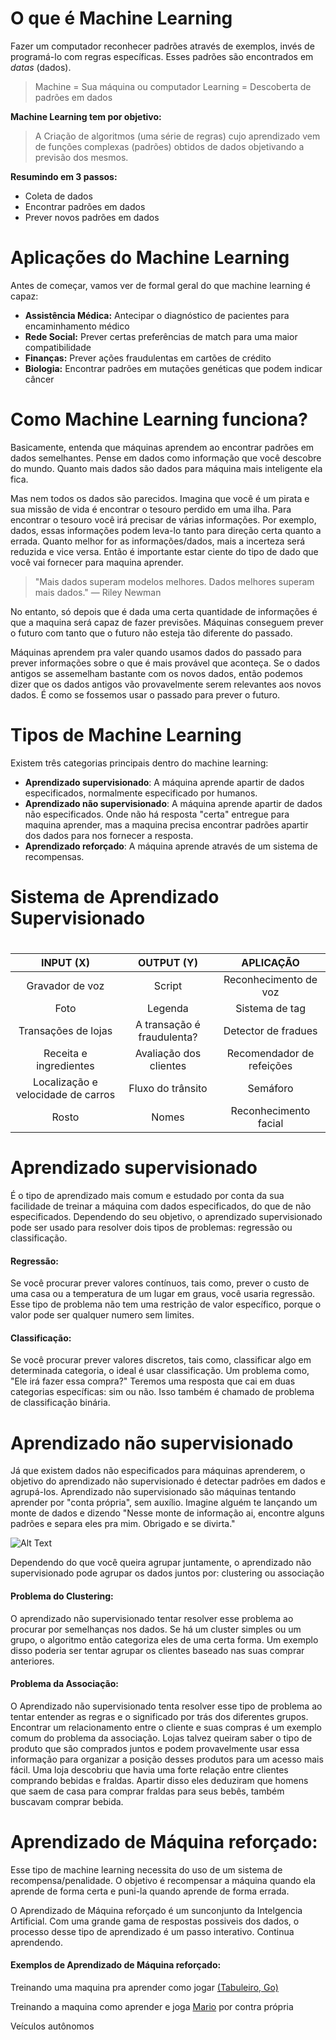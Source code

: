 # O que é Machine Learning

Fazer um computador reconhecer padrões através de exemplos, invés de programá-lo com regras específicas. Esses padrões são encontrados em *datas* (dados).

> Machine = Sua máquina ou computador
> Learning = Descoberta de padrões em dados

**Machine Learning tem por objetivo:**
> A Criação de algoritmos (uma série de regras) cujo aprendizado vem de funções complexas (padrões) obtidos de dados objetivando a previsão dos mesmos.

**Resumindo em 3 passos:**
 - Coleta de dados
 - Encontrar padrões em dados
 - Prever novos padrões em dados

# Aplicações do Machine Learning

Antes de começar, vamos ver de formal geral do que machine learning é capaz:

 - **Assistência Médica:** Antecipar o diagnóstico de pacientes para encaminhamento médico
 - **Rede Social:** Prever certas preferências de match para uma maior compatibilidade
 - **Finanças:** Prever ações fraudulentas em cartões de crédito
 - **Biologia:** Encontrar padrões em mutações genéticas que podem indicar câncer

# Como Machine Learning funciona?

Basicamente, entenda que máquinas aprendem ao encontrar padrões em dados semelhantes. Pense em dados como informação que você descobre do mundo. Quanto mais dados são dados para máquina mais inteligente ela fica.

Mas nem todos os dados são parecidos. Imagina que você é um pirata e sua missão de vida é encontrar o tesouro perdido em uma ilha. Para encontrar o tesouro você irá precisar de várias informações. Por exemplo, dados, essas informações podem leva-lo tanto para direção certa quanto a errada. Quanto melhor for as informações/dados, mais a incerteza será reduzida e vice versa. Então é importante estar ciente do tipo de dado que você vai fornecer para maquina aprender.

> "Mais dados superam modelos melhores. Dados melhores superam mais dados." — Riley Newman

No entanto, só depois que é dada uma certa quantidade de informações é que a maquina será capaz de fazer previsões. Máquinas conseguem prever o futuro com tanto que o futuro não esteja tão diferente do passado.

Máquinas aprendem pra valer quando usamos dados do passado para prever informações sobre o que é mais provável que aconteça. Se o dados antigos se assemelham bastante com os novos dados, então podemos dizer que os dados antigos vão provavelmente serem relevantes aos novos dados. É como se fossemos usar o passado para prever o futuro.


# Tipos de Machine Learning

Existem três categorias principais dentro do machine learning:

- **Aprendizado supervisionado**: A máquina aprende apartir de dados especificados, normalmente especificado por humanos.
- **Aprendizado não supervisionado**: A máquina aprende apartir de dados não especificados. Onde não há resposta "certa" entregue para maquina aprender, mas a maquina precisa encontrar padrões apartir dos dados para nos fornecer a resposta.
- **Aprendizado reforçado**: A máquina aprende através de um sistema de recompensas.

# Sistema de Aprendizado Supervisionado
#
| INPUT (X)       | OUTPUT (Y)  | APLICAÇÃO  |
| :-------------: |:-------------:| :-----:|
| Gravador de voz      | Script                    | Reconhecimento de voz |
| Foto                 | Legenda                   |    Sistema de tag     |
| Transações de lojas | A transação é fraudulenta? | Detector de fradues   |
| Receita e ingredientes | Avaliação dos clientes | Recomendador de refeições |
| Localização e velocidade de carros | Fluxo do trânsito | Semáforo |
| Rosto | Nomes | Reconhecimento facial |

# Aprendizado supervisionado

É o tipo de aprendizado mais comum e estudado por conta da sua facilidade de treinar a máquina com dados especificados, do que de não especificados. Dependendo do seu objetivo, o aprendizado supervisionado pode ser usado para resolver dois tipos de problemas: regressão ou classificação.

#### Regressão:

 Se você procurar prever valores contínuos, tais como, prever o custo de uma casa ou a temperatura de um lugar em graus, você usaria regressão. Esse tipo de problema não tem uma restrição de valor específico, porque o valor pode ser qualquer numero sem limites.
 
#### Classificação:

Se você procurar prever valores discretos, tais como, classificar algo em determinada categoria, o ideal é usar classificação. Um problema como, "Ele irá fazer essa compra?" Teremos uma resposta que cai em duas categorias específicas: sim ou não. Isso também é chamado de problema de classificação binária.

# Aprendizado não supervisionado

Já que existem dados não especificados para máquinas aprenderem, o objetivo do aprendizado não supervisionado é detectar padrões em dados e agrupá-los. Aprendizado não supervisionado são máquinas tentando aprender por "conta própria", sem auxílio. Imagine alguém te lançando um monte de dados e dizendo "Nesse monte de informação ai, encontre alguns padrões e separa eles pra mim. Obrigado e se divirta."

![Alt Text](https://media.giphy.com/media/LUIvcbR6yytz2/giphy.gif)

Dependendo do que você queira agrupar juntamente, o aprendizado não supervisionado pode agrupar os dados juntos por: clustering ou associação


#### Problema do Clustering:

 O aprendizado não supervisionado tentar resolver esse problema ao procurar por semelhanças nos dados. Se há um cluster simples ou um grupo, o algoritmo então categoriza eles de uma certa forma. Um exemplo disso poderia ser tentar agrupar os clientes baseado nas suas comprar anteriores.

#### Problema da Associação:

O Aprendizado não supervisionado tenta resolver esse tipo de problema ao tentar entender as regras e o significado por trás dos diferentes grupos. Encontrar um relacionamento entre o cliente e suas compras é um exemplo comum do problema da associação. Lojas talvez queiram saber o tipo de produto que são comprados juntos e podem provavelmente usar essa informação para organizar a posição desses produtos para um acesso mais fácil. Uma loja descobriu que havia uma forte relação entre clientes comprando bebidas e fraldas. Apartir disso eles deduziram que homens que saem de casa para comprar fraldas para seus bebês, também buscavam comprar bebida.

# Aprendizado de Máquina reforçado:

Esse tipo de machine learning necessita do uso de um sistema de recompensa/penalidade. O objetivo é recompensar a máquina quando ela aprende de forma certa e puni-la quando aprende de forma errada.

O Aprendizado de Máquina reforçado é um sunconjunto da Intelgencia Artificial. Com uma grande gama de respostas possiveis dos dados, o processo desse tipo de aprendizado é um passo interativo. Continua aprendendo.

#### Exemplos de Aprendizado de Máquina reforçado:

Treinando uma maquina pra aprender como jogar [(Tabuleiro, Go)](https://www.youtube.com/watch?v=g-dKXOlsf98)

Treinando a maquina como aprender e joga [Mario](https://www.youtube.com/watch?v=qv6UVOQ0F44) por contra própria

Veículos autônomos
